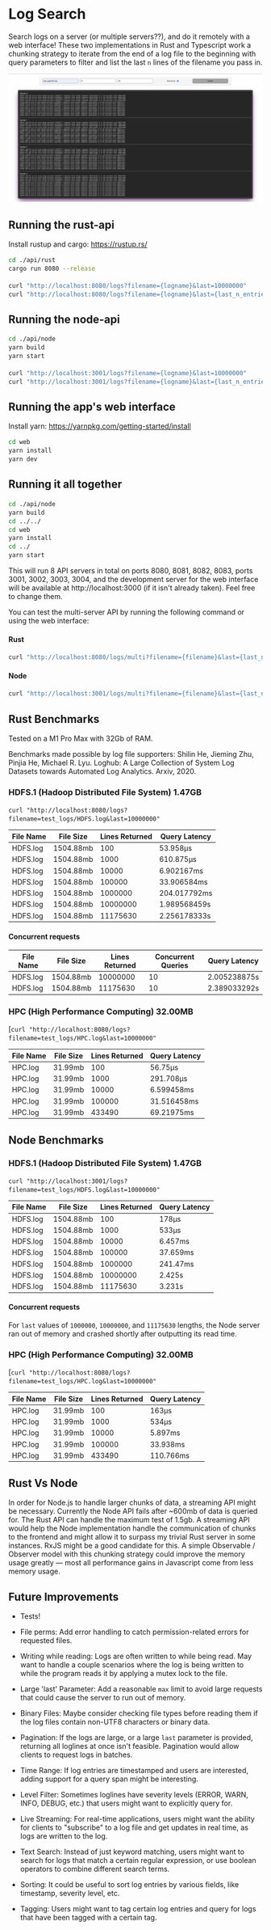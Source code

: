 # Log Search

Search logs on a server (or multiple servers??), and do it remotely with a web interface! These two implementations in Rust and Typescript work a chunking strategy to iterate from the end of a log file to the beginning with query parameters to filter and list the last `n` lines of the filename you pass in.

![Completed Logs Viewer](./logs_viewer.png)

## Running the rust-api

Install rustup and cargo: https://rustup.rs/

```bash
cd ./api/rust
cargo run 8080 --release

curl "http://localhost:8080/logs?filename={logname}&last=10000000"
curl "http://localhost:8080/logs?filename={logname}&last={last_n_entries}&keyword={keyword}"
```

## Running the node-api

```bash
cd ./api/node
yarn build
yarn start

curl "http://localhost:3001/logs?filename={logname}&last=10000000"
curl "http://localhost:3001/logs?filename={logname}&last={last_n_entries}&keyword={keyword}"
```

## Running the app's web interface

Install yarn: https://yarnpkg.com/getting-started/install

```bash
cd web
yarn install
yarn dev
```

## Running it all together

```bash
cd ./api/node
yarn build
cd ../../
cd web
yarn install
cd ../
yarn start
```

This will run 8 API servers in total on ports 8080, 8081, 8082, 8083, ports 3001, 3002, 3003, 3004, and the development server for the web interface will be available at http://localhost:3000 (if it isn't already taken). Feel free to change them. 

You can test the multi-server API by running the following command or using the web interface:

#### Rust

```bash
curl "http://localhost:8080/logs/multi?filename={filename}&last={last_n_entries}&keyword={keyword}"
```

#### Node

```bash
curl "http://localhost:3001/logs/multi?filename={filename}&last={last_n_entries}&keyword={keyword}"
```

## Rust Benchmarks

Tested on a M1 Pro Max with 32Gb of RAM.

Benchmarks made possible by log file supporters:
Shilin He, Jieming Zhu, Pinjia He, Michael R. Lyu. Loghub: A Large Collection of System Log Datasets towards Automated Log Analytics. Arxiv, 2020.

### HDFS.1 (Hadoop Distributed File System) 1.47GB

`curl "http://localhost:8080/logs?filename=test_logs/HDFS.log&last=10000000"`

| File Name | File Size | Lines Returned | Query Latency |
| --------- | --------- | -------------- | ------------- |
| HDFS.log  | 1504.88mb | 100            | 53.958µs      |
| HDFS.log  | 1504.88mb | 1000           | 610.875µs     |
| HDFS.log  | 1504.88mb | 10000          | 6.902167ms    |
| HDFS.log  | 1504.88mb | 100000         | 33.906584ms   |
| HDFS.log  | 1504.88mb | 1000000        | 204.017792ms  |
| HDFS.log  | 1504.88mb | 10000000       | 1.989568459s  |
| HDFS.log  | 1504.88mb | 11175630       | 2.256178333s  |

#### Concurrent requests

| File Name | File Size | Lines Returned | Concurrent Queries | Query Latency |
| --------- | --------- | -------------- | ------------------ | ------------- |
| HDFS.log  | 1504.88mb | 10000000       | 10                 | 2.005238875s  |
| HDFS.log  | 1504.88mb | 11175630       | 10                 | 2.389033292s  |

### HPC (High Performance Computing) 32.00MB

[`curl "http://localhost:8080/logs?filename=test_logs/HPC.log&last=10000000"`

| File Name | File Size | Lines Returned | Query Latency |
| --------- | --------- | -------------- | ------------- |
| HPC.log   | 31.99mb   | 100            | 56.75µs       |
| HPC.log   | 31.99mb   | 1000           | 291.708µs     |
| HPC.log   | 31.99mb   | 10000          | 6.599458ms    |
| HPC.log   | 31.99mb   | 100000         | 31.516458ms   |
| HPC.log   | 31.99mb   | 433490         | 69.21975ms    |

## Node Benchmarks

### HDFS.1 (Hadoop Distributed File System) 1.47GB

`curl "http://localhost:3001/logs?filename=test_logs/HDFS.log&last=10000000"`

| File Name | File Size | Lines Returned | Query Latency |
| --------- | --------- | -------------- | ------------- |
| HDFS.log  | 1504.88mb | 100            | 178µs         |
| HDFS.log  | 1504.88mb | 1000           | 533µs         |
| HDFS.log  | 1504.88mb | 10000          | 6.457ms       |
| HDFS.log  | 1504.88mb | 100000         | 37.659ms      |
| HDFS.log  | 1504.88mb | 1000000        | 241.47ms      |
| HDFS.log  | 1504.88mb | 10000000       | 2.425s        |
| HDFS.log  | 1504.88mb | 11175630       | 3.231s        |

#### Concurrent requests

For `last` values of `1000000`, `10000000`, and `11175630` lengths, the Node server ran out of memory and crashed shortly after outputting its read time.

### HPC (High Performance Computing) 32.00MB

[`curl "http://localhost:8080/logs?filename=test_logs/HPC.log&last=10000000"`

| File Name | File Size | Lines Returned | Query Latency |
| --------- | --------- | -------------- | ------------- |
| HPC.log   | 31.99mb   | 100            | 163µs         |
| HPC.log   | 31.99mb   | 1000           | 534µs         |
| HPC.log   | 31.99mb   | 10000          | 5.897ms       |
| HPC.log   | 31.99mb   | 100000         | 33.938ms      |
| HPC.log   | 31.99mb   | 433490         | 110.766ms     |

## Rust Vs Node

In order for Node.js to handle larger chunks of data, a streaming API might be necessary. Currently the Node API fails after ~600mb of data is queried for. The Rust API can handle the maximum test of 1.5gb. A streaming API would help the Node implementation handle the communication of chunks to the frontend and might allow it to surpass my trivial Rust server in some instances. RxJS might be a good candidate for this. A simple Observable / Observer model with this chunking strategy could improve the memory usage greatly — most all performance gains in Javascript come from less memory usage. 

## Future Improvements

- Tests!

- File perms: Add error handling to catch permission-related errors for requested files.

- Writing while reading: Logs are often written to while being read. May want to handle a couple scenarios where the log is being written to while the program reads it by applying a mutex lock to the file.

- Large 'last' Parameter: Add a reasonable `max` limit to avoid large requests that could cause the server to run out of memory.

- Binary Files: Maybe consider checking file types before reading them if the log files contain non-UTF8 characters or binary data.

- Pagination: If the logs are large, or a large `last` parameter is provided, returning all loglines at once isn't feasible. Pagination would allow clients to request logs in batches.

- Time Range: If log entries are timestamped and users are interested, adding support for a query span might be interesting.

- Level Filter: Sometimes loglines have severity levels (ERROR, WARN, INFO, DEBUG, etc.) that users might want to explicitly query for.

- Live Streaming: For real-time applications, users might want the ability for clients to "subscribe" to a log file and get updates in real time, as logs are written to the log.

- Text Search: Instead of just keyword matching, users might want to search for logs that match a certain regular expression, or use boolean operators to combine different search terms.

- Sorting: It could be useful to sort log entries by various fields, like timestamp, severity level, etc.

- Tagging: Users might want to tag certain log entries and query for logs that have been tagged with a certain tag.

